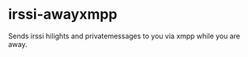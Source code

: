 irssi-awayxmpp
==============

Sends irssi hilights and privatemessages to you via xmpp while you are away.
